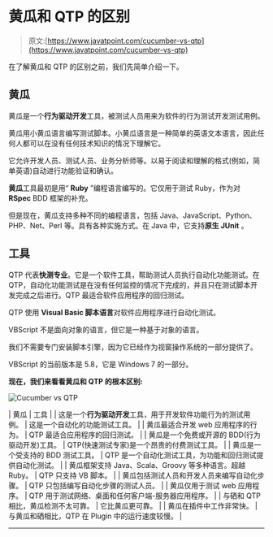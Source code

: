 # 黄瓜和 QTP 的区别

> 原文:[https://www.javatpoint.com/cucumber-vs-qtp](https://www.javatpoint.com/cucumber-vs-qtp)

在了解黄瓜和 QTP 的区别之前，我们先简单介绍一下。

## 黄瓜

黄瓜是一个**行为驱动开发**工具，被测试人员用来为软件的行为测试开发测试用例。

黄瓜用小黄瓜语言编写测试脚本。小黄瓜语言是一种简单的英语文本语言，因此任何人都可以在没有任何技术知识的情况下理解它。

它允许开发人员、测试人员、业务分析师等。以易于阅读和理解的格式(例如，简单英语)自动进行功能验证和确认。

**黄瓜**工具最初是用“ **Ruby** ”编程语言编写的。它仅用于测试 Ruby，作为对 **RSpec** BDD 框架的补充。

但是现在，黄瓜支持多种不同的编程语言，包括 Java、JavaScript、Python、PHP、Net、Perl 等。具有各种实施方式。在 Java 中，它支持**原生 JUnit** 。

## 工具

QTP 代表**快测专业**。它是一个软件工具，帮助测试人员执行自动化功能测试。在 QTP，自动化功能测试是在没有任何监控的情况下完成的，并且只在测试脚本开发完成之后进行。QTP 最适合软件应用程序的回归测试。

QTP 使用 **Visual Basic 脚本语言**对软件应用程序进行自动化测试。

VBScript 不是面向对象的语言，但它是一种基于对象的语言。

我们不需要专门安装脚本引擎，因为它已经作为视窗操作系统的一部分提供了。

VBScript 的当前版本是 5.8，它是 Windows 7 的一部分。

**现在，我们来看看黄瓜和 QTP 的根本区别:**

![Cucumber vs QTP](../Images/75cb04f44c1ea63eaa87c961cd11831e.png)

| 黄瓜 | 工具 |
| 这是一个**行为驱动开发**工具，用于开发软件功能行为的测试用例。 | 这是一个自动化的功能测试工具。 |
| 黄瓜最适合开发 web 应用程序的行为。 | QTP 最适合应用程序的回归测试。 |
| 黄瓜是一个免费或开源的 BDD(行为驱动开发)工具。 | QTP(快速测试专家)是一个昂贵的付费测试工具。 |
| 黄瓜是一个受支持的 BDD 测试工具。 | QTP 是一个自动化测试工具，为功能和回归测试提供自动化测试。 |
| 黄瓜框架支持 Java、Scala、Groovy 等多种语言。超越 Ruby。 | QTP 只支持 VB 脚本。 |
| 黄瓜包括测试人员和开发人员来编写自动化步骤。 | QTP 只包括编写自动化步骤的测试人员。 |
| 黄瓜仅用于测试 web 应用程序。 | QTP 用于测试网络、桌面和任何客户端-服务器应用程序。 |
| 与硒和 QTP 相比，黄瓜检测不太可靠。 | 它比黄瓜更可靠。 |
| 黄瓜在插件中工作非常快。 | 与黄瓜和硒相比，QTP 在 Plugin 中的运行速度较慢。 |

* * *